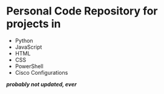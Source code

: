 # Personal Code Repository for projects in

- Python
- JavaScript
- HTML
- CSS
- PowerShell
- Cisco Configurations

_**probably not updated, ever**_
